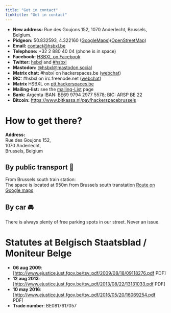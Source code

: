 ```yaml
---
title: "Get in contact"
linktitle: "Get in contact"
---
```



- **New address:** Rue des Goujons 152, 1070 Anderlecht, Brussels, Belgium.
- **Pidgeon:** 50.832593, 4.322160
    ([GoogleMaps](https://goo.gl/maps/NwCELYFNmXp))([OpenStreetMap](https://osm.org/go/0EoSTZ3_O))
- **Email:** contact@hsbxl.be
- **Telephone:** +32 2 880 40 04 (phone is in space)
- **Facebook:** [HSBXL on Facebook](https://www.facebook.com/groups/hsbxl/)
- **Twitter:** [hsbxl](http://twitter.com/hsbxl) and [\#hsbxl](https://twitter.com/search?q=%23hsbxl)
- **Mastodon:** [@hsbxl@mastodon.social](https://mastodon.social/@hsbxl)
- **Matrix chat:** \#hsbxl on hackerspaces.be ([webchat](https://ptt.hackerspaces.be/#/room/#hsbxl:hackerspaces.be))
- **IRC:** \#hsbxl on irc.freenode.net ([webchat](https://ptt.hackerspaces.be/#/room/#hsbxl:hackerspaces.be))
- **Matrix** HSBXL on [ptt.hackerspaces.be](https://ptt.hackerspaces.be/#/room/#hsbxl:hackerspaces.be)
- **Mailing-list:** see the [ mailing-List](mailing-list "wikilink") page
- **Bank:** Argenta IBAN: BE69 9794 2977 5578; BIC: ARSP BE 22
- **Bitcoin:** <https://www.bitkassa.nl/pay/hackerspacebrussels>

# How to get there?

**Address:**  
Rue des Goujons 152,  
1070 Anderlecht,  
Brussels, Belgium

## By public transport 🚆

From Brussels south train station:  
The space is located at 950m from Brussels south transtation [Route on Google maps](https://goo.gl/maps/MzAzVSRpjB72)

## By car 🚘

There is always plenty of free parking spots in our street. Never an issue.


# Statutes at Belgisch Staatsblad / Moniteur Belge
- **06 aug 2009**: [http://www.ejustice.just.fgov.be/tsv_pdf/2009/08/18/09118276.pdf PDF]
- **12 aug 2013**: [http://www.ejustice.just.fgov.be/tsv_pdf/2013/08/22/13131033.pdf PDF]
- **10 may 2016**: [http://www.ejustice.just.fgov.be/tsv_pdf/2016/05/20/16069254.pdf PDF]
- **Trade number**: BE0817617057
